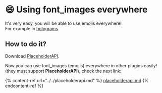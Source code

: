 # 😄 Using font\_images everywhere

It's very easy, you will be able to use emojis everywhere! \
For example in [holograms](../../../compatibility-with-other-plugins/compatible/holographic-displays.md).

## How to do it?

Download [PlaceholderAPI](https://www.spigotmc.org/resources/placeholderapi.6245/).

Now you can use font\_images (emojis) everywhere in other plugins easily! (they must support **PlaceholderAPI**), check the next link:

{% content-ref url="../../placeholderapi.md" %}
[placeholderapi.md](../../placeholderapi.md)
{% endcontent-ref %}
